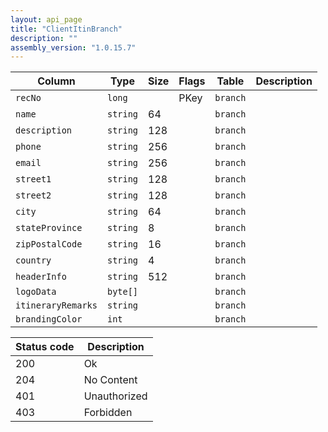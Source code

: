 ```yaml
---
layout: api_page
title: "ClientItinBranch"
description: ""
assembly_version: "1.0.15.7"
---
```




| Column | Type | Size | Flags | Table | Description |
| ------ | ---- | ---- | ----- | ----- | ----------- |
| `recNo` | `long` |  | PKey | `branch` | 
| `name` | `string` | 64 |  | `branch` | 
| `description` | `string` | 128 |  | `branch` | 
| `phone` | `string` | 256 |  | `branch` | 
| `email` | `string` | 256 |  | `branch` | 
| `street1` | `string` | 128 |  | `branch` | 
| `street2` | `string` | 128 |  | `branch` | 
| `city` | `string` | 64 |  | `branch` | 
| `stateProvince` | `string` | 8 |  | `branch` | 
| `zipPostalCode` | `string` | 16 |  | `branch` | 
| `country` | `string` | 4 |  | `branch` | 
| `headerInfo` | `string` | 512 |  | `branch` | 
| `logoData` | `byte[]` |  |  | `branch` | 
| `itineraryRemarks` | `string` |  |  | `branch` | 
| `brandingColor` | `int` |  |  | `branch` | 

| Status code | Description |
| ----------- | ----------- |
| 200 | Ok |
| 204 | No Content |
| 401 | Unauthorized |
| 403 | Forbidden |


